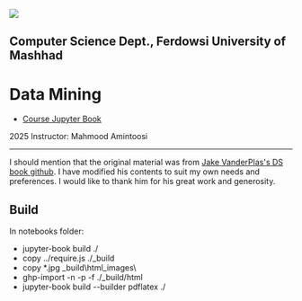 ![](lectures/img/banner.png)

## Computer Science Dept., Ferdowsi University of Mashhad

# Data Mining

- [Course Jupyter Book](https://fum-cs.github.io/data-mining/README.html)

2025 Instructor: Mahmood Amintoosi

---

I should mention that the original material was from [Jake VanderPlas's DS book github](https://github.com/jakevdp/PythonDataScienceHandbook/). I have modified his contents to suit my own needs and preferences. I would like to thank him for his great work and generosity.

## Build

In notebooks folder:
- jupyter-book build ./
- copy ../require.js ./_build
- copy *.jpg _build\html\_images\
- ghp-import -n -p -f ./_build/html
- jupyter-book build --builder pdflatex ./
